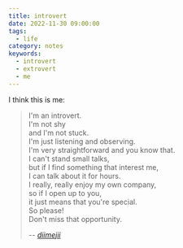 ```yaml
---
title: introvert
date: 2022-11-30 09:00:00
tags:
  - life
category: notes
keywords:
  - introvert
  - extrovert
  - me
---
```


I think this is me:

> I'm an introvert.<br>
> I'm not shy <br>
> and I'm not stuck.<br>
> I'm just listening and observing.<br>
> I'm very straightforward and you know that.<br>
> I can't stand small talks,<br>
> but if I find something that interest me,<br>
> I can talk about it for hours.<br>
> I really, really enjoy my own company,<br>
> so if I open up to you,<br>
> it just means that you're special.<br>
> So please!<br>
> Don't miss that opportunity.<br>
>
> -- <cite>[diimejii][1]</cite>

[1]: https://www.tiktok.com/@diimejii

